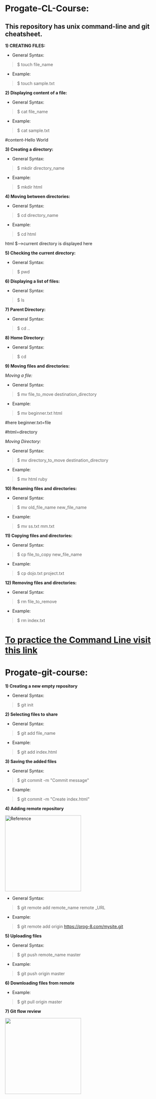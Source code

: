 # Progate-CL-Course:

## This repository has unix command-line and git cheatsheet.

**1) CREATING FILES:**

- General Syntax:

> $ touch file_name

- Example:

> $ touch sample.txt

**2) Displaying content of a file:**

- General Syntax:

> $ cat file_name

- Example:

> $ cat sample.txt

#content-Hello World

**3) Creating a directory:**

- General Syntax:

> $ mkdir directory_name

- Example:

> $ mkdir html

**4) Moving between directories:**

- General Syntax:

> $ cd directory_name

- Example:

> $ cd html

html $-->current directory is displayed here

**5) Checking the current directory:**

- General Syntax:

> $ pwd

**6) Displaying a list of files:**

- General Syntax:

> $ ls

**7) Parent Directory:**

- General Syntax:

> $ cd ..

**8) Home Directory:**

- General Syntax:

> $ cd

**9) Moving files and directories:**

*Moving a file:*

- General Syntax:

> $ mv file_to_move destination_directory

- Example:

> $ mv beginner.txt html

#here beginner.txt=file

#html=directory

*Moving Directory:*

- General Syntax:

> $ mv directory_to_move destination_directory

- Example:

> $ mv html ruby

**10) Renaming files and directories:**

- General Syntax:

> $ mv old_file_name new_file_name

- Example:

> $ mv ss.txt mm.txt

**11) Copying files and directories:**

- General Syntax:

> $ cp file_to_copy new_file_name

- Example:

> $ cp dojo.txt project.txt

**12) Removing files and directories:**

- General Syntax:

> $ rm file_to_remove

- Example:

> $ rm index.txt

# [To practice the Command Line visit this link](https://progate.com/commandline/study/1/13#/32)

# Progate-git-course:

**1) Creating a new empty repository**

- General Syntax:

> $ git init

**2) Selecting files to share**

- General Syntax:

> $ git add file_name

- Example:

> $ git add index.html

**3) Saving the added files**

- General Syntax:

> $ git commit -m "Commit message"

- Example:

> $ git commit -m "Create index.html"

**4) Adding remote repository**

<img src="https://lh3.googleusercontent.com/69cf8dWTmfWTrM794I4xOulxtN5MulzH1RlcbK9F_-XkFzg54GJGoApSdSLQ58-1s9iKBg=s116" height="250px" width="250px" alt="Reference">

- General Syntax:

> $ git remote add remote_name remote _URL

- Example:

> $ git remote add origin https://prog-8.com/mysite.git

**5) Uploading files**

- General Syntax:

> $ git push remote_name master

- Example:

> $ git push origin master

**6) Downloading files from remote**

- Example:

> $ git pull origin master

**7) Git flow review**

<img src="https://lh3.googleusercontent.com/zgY43xtN6BAfKE38-Ff86olmqJb0FUu24X6cZZfv0GjklZ5w4qqH-z24txWCzplS8wftzw=s116" height="250px" width="250px">






